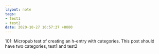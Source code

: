 ```yaml
---
layout: note
tags:
- test1
- test2
date: 2020-10-27 16:57:27 +0000
---
```


101: Micropub test of creating an h-entry with categories. This post should have two categories, test1 and test2
